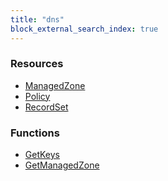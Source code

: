 ```yaml
---
title: "dns"
block_external_search_index: true
---
```


<!-- WARNING: this file was generated by Pulumi Docs Generator. -->
<!-- Do not edit by hand unless you're certain you know what you are doing! -->

<h3>Resources</h3>
<ul class="api">
    <li><a href="managedzone"><span class="symbol resource"></span>ManagedZone</a></li>
    <li><a href="policy"><span class="symbol resource"></span>Policy</a></li>
    <li><a href="recordset"><span class="symbol resource"></span>RecordSet</a></li>
</ul>

<h3>Functions</h3>
<ul class="api">
    <li><a href="getkeys"><span class="symbol datasource"></span>GetKeys</a></li>
    <li><a href="getmanagedzone"><span class="symbol datasource"></span>GetManagedZone</a></li>
</ul>


